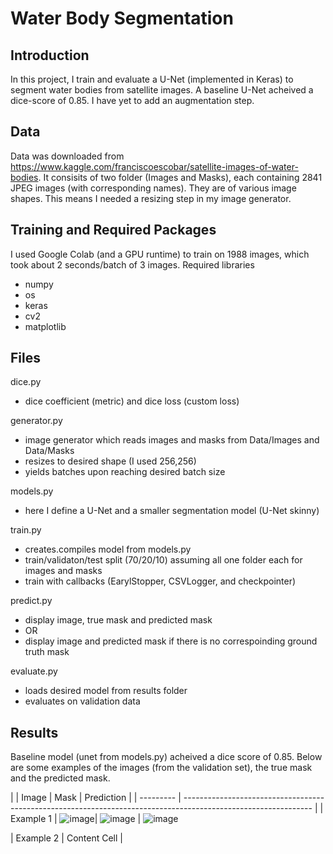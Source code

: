 # Water Body Segmentation
## Introduction
In this project, I train and evaluate a U-Net (implemented in Keras) to segment water bodies from satellite images. A baseline U-Net acheived a dice-score of 0.85. I have yet to add an augmentation step. 
## Data 
Data was downloaded from https://www.kaggle.com/franciscoescobar/satellite-images-of-water-bodies. It consisits of two folder (Images and Masks), each containing 2841 JPEG images (with corresponding names). They are of various image shapes. This means I needed a resizing step in my image generator.
## Training and Required Packages
I used Google Colab (and a GPU runtime) to train on 1988 images, which took about 2 seconds/batch of 3 images. Required libraries
* numpy 
* os
* keras
* cv2
* matplotlib
## Files
dice.py
* dice coefficient (metric) and dice loss (custom loss) 

generator.py
 * image generator which reads images and masks from Data/Images and Data/Masks
 * resizes to desired shape (I used 256,256)
 * yields batches upon reaching desired batch size

models.py
* here I define a U-Net and a smaller segmentation model (U-Net skinny)

train.py
 * creates.compiles model from models.py
 * train/validaton/test split (70/20/10) assuming all one folder each for images and masks 
 * train with callbacks (EarylStopper, CSVLogger, and checkpointer)

predict.py
 * display image, true mask and predicted mask 
 * OR
 * display image and predicted mask if there is no correspoinding ground truth mask 

evaluate.py
 * loads desired model from results folder
 * evaluates on validation data

## Results
Baseline model (unet from models.py) acheived a dice score of 0.85. Below are some examples of the images (from the validation set), the true mask and the predicted mask.

|           | Image                                                                                                          | Mask | Prediction |
| --------- | -------------------------------------------------------------------------------------------------------------- | 
| Example 1 | ![image](https://user-images.githubusercontent.com/56979366/111926092-71cf0280-8a79-11eb-9192-b7c3531406b1.png)| ![image](https://user-images.githubusercontent.com/56979366/111926425-c921a280-8a7a-11eb-9293-87ebb28b27e9.png) | ![image](https://user-images.githubusercontent.com/56979366/111926437-d8085500-8a7a-11eb-8e8f-2b4c812f4c23.png)


| Example 2 | Content Cell  |
